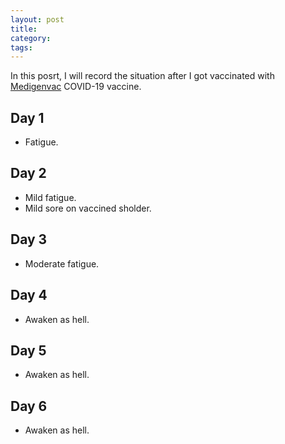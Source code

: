 ```yaml
---
layout: post
title:
category:
tags:
---
```


In this posrt, I will record the situation after I
got vaccinated with [Medigenvac](https://www.medigenvac.com/public/en) COVID-19 vaccine.

## Day 1
- Fatigue.

## Day 2
- Mild fatigue.
- Mild sore on vaccined sholder.

## Day 3
- Moderate fatigue.

## Day 4
- Awaken as hell.

## Day 5
- Awaken as hell.

## Day 6
- Awaken as hell.
